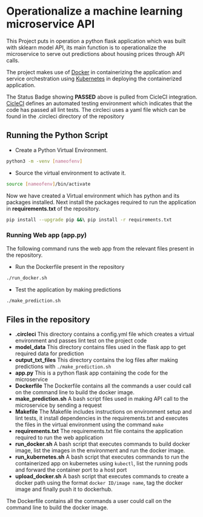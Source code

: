 
# Operationalize a machine learning microservice API

<!--- [![CircleCI](https://dl.circleci.com/status-badge/img/gh/Martins-Ops/MLOps-Project/tree/main.svg?style=svg)](https://dl.circleci.com/status-badge/redirect/gh/Martins-Ops/MLOps-Project/tree/main) --->

This Project puts in operation a python flask application which was built with sklearn model API, its main function is to operationalize the microservice to serve out predictions about housing prices through API calls.

The project makes use of [Docker](https://www.docker.com) in containerizing the application and service orchestration using [Kubernetes](https://kubernetes.io) in deploying the containerized application.

The Status Badge showing **PASSED** above is pulled from CicleCI integration.
[CicleCI](https://circleci.com) defines an automated testing environment which indicates that the code has passed all lint tests. The circleci uses a yaml file which can be found in the .circleci directory of the repository

## Running the Python Script

- Create a Python Virtual Environment.
```bash
python3 -m -venv [nameofenv]
```
- Source the virtual environment to activate it.
```bash
source [nameofenv]/bin/activate
```

Now we have  created a Virtual environment which has python and its packages installed.
Next install the packages required to run the application in **requirements.txt** of the repository.
```bash
pip install --upgrade pip &&\ pip install -r requirements.txt
```

### Running Web app (app.py)

The following command runs the web app from the relevant files present in the repository.
- Run the Dockerfile present in the repository
```bash
./run_docker.sh
```
- Test the application by making predictions
```bash
./make_prediction.sh
```

## Files in the repository

- **.circleci**
This directory contains a config.yml file which creates a virtual environment and passes lint test on the project code
- **model_data**
This directory contains files used in the flask app to get required data for prediction
- **output_txt_files**
This directory contains the log files after making predictions with `./make_prediction.sh`
- **app.py**
This is a python flask app containing the code for the microservice
- **Dockerfile**
The Dockerfile contains all the commands a user could call on the command line to build the docker image.
- **make_prediction.sh**
A bash script files used in making API call to the microservice by sending a request
- **Makefile**
The Makefile includes instructions on environment setup and lint tests, it install dependencies in the requirements.txt and executes the files in the virtual environment using the command `make`
- **requirements.txt**
The requirements.txt file contains the application required to run the web application
- **run_docker.sh**
A bash script that executes commands to build docker image, list the images in the environment and run the docker image.
- **run_kubernetes.sh**
A bash script that executes commands to run the containerized app on kubernetes using `kubectl`, list the running pods and forward the container port to a host port
- **upload_docker.sh** 
A bash script that executes commands to create a docker path using the format `docker ID/image name`, tag the docker image and finally push it to dockerhub.

The Dockerfile contains all the commands a user could call on the command line to build the docker image.

